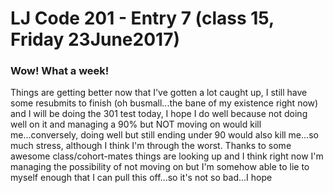 # LJ Code 201 - Entry 7 (class 15, Friday 23June2017)

### Wow! What a week!

Things are getting better now that I've gotten a lot caught up, I still have some resubmits to finish (oh busmall...the bane of my existence right now) and I will be doing the 301 test today, I hope I do well because not doing well on it and managing a 90% but NOT moving on would kill me...conversely, doing well but still ending under 90 would also kill me...so much stress, although I think I'm through the worst. Thanks to some awesome class/cohort-mates things are looking up and I think right now I'm managing the possibility of not moving on but I'm somehow able to lie to myself enough that I can pull this off...so it's not so bad...I hope
